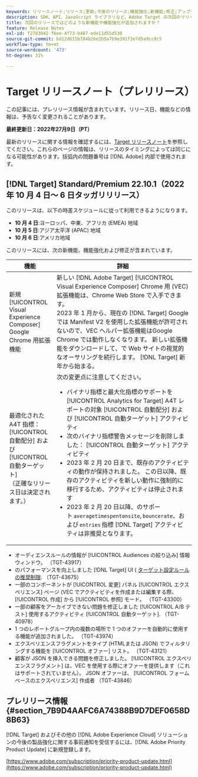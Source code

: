```yaml
---
keywords: リリースノート;リリース;更新;今後のリリース;機能強化;新機能;修正;アップデート;プレリリース
description: SDK、API、JavaScript ライブラリなど、Adobe Target の次回のリリースに含まれている新機能、機能強化および修正について説明します。
title: 次回のリリースではどのような新機能や機能強化が追加されますか？
feature: Release Notes
exl-id: f2783042-f6ee-4f73-b487-ede11d55d530
source-git-commit: bd12d615b784b26e2b5a7b9e391f3e7d5a9cc8c5
workflow-type: tm+mt
source-wordcount: '473'
ht-degree: 31%

---
```


# Target リリースノート（プレリリース）

この記事には、プレリリース情報が含まれています。リリース日、機能などの情報は、予告なく変更されることがあります。

**最終更新日：2022年27月9日（PT）**

最新のリリースに関する情報を確認するには、[Target リリースノート](release-notes.md)を参照してください。これらのページの情報は、リリースのタイミングによっては同じになる可能性があります。括弧内の問題番号は [!DNL Adobe] 内部で使用されます。

## [!DNL Target] Standard/Premium 22.10.1（2022 年 10 月 4 日～ 6 日タッガリリリース）

このリリースは、以下の時差スケジュールに従って利用できるようになります。

* **10 月 4 日**:ヨーロッパ、中東、アフリカ (EMEA) 地域
* **10 月 5 日**:アジア太平洋 (APAC) 地域
* **10 月 6 日**:アメリカ地域

このリリースには、次の新機能、機能強化および修正が含まれています。

| 機能 | 詳細 |
| --- | --- |
| 新規 [!UICONTROL Visual Experience Composer] Google Chrome 用拡張機能 | 新しい [!DNL Adobe Target] [!UICONTROL Visual Experience Composer] Chrome 用 (VEC) 拡張機能は、Chrome Web Store で入手できます。<br>2023 年 1 月から、現在の [!DNL Target] Googleでは Manifest V2 を使用した拡張機能が許可されないので、VEC ヘルパー拡張機能はGoogle Chrome では動作しなくなります。 新しい拡張機能をダウンロードして、で Web サイトの視覚的なオーサリングを続行します。 [!DNL Target] 新年から始まる。 |
| 最適化された A4T 指標： [!UICONTROL 自動配分] および [!UICONTROL 自動ターゲット]<br>（正確なリリース日は決定されます。） | 次の変更点に注意してください。<ul><li>バイナリ指標と最大化指標のサポートを [!UICONTROL Analytics for Target] A4T レポートの対象 [!UICONTROL 自動配分] および [!UICONTROL 自動ターゲット] アクティビティ</li><li>次のバイナリ指標警告メッセージを削除しました： [!UICONTROL 自動ターゲット] アクティビティ</li><li>2023 年 2 月 20 日まで、既存のアクティビティの動作が保持されました。 この日以降、既存のアクティビティを新しい動作に強制的に移行するため、アクティビティは停止されます</li><li>2023 年 2 月 20 日以降、のサポート `averagetimespentonsite`, `bouncerate`、および `entries` 指標 [!DNL Target] アクティビティは非推奨となります。</li></ul> |

* オーディエンスルールの情報が [!UICONTROL Audiences の絞り込み] 情報ウィンドウ。 （TGT-43917）
* のパフォーマンスを向上しました [!DNL Target] UI ( [ターゲット設定ルールの推奨制限](/help/main/r-troubleshooting-target/target-limits.md#targeting-rules). （TGT-43675）
* 一部のコンポーネントが [!UICONTROL 変更] パネル [!UICONTROL エクスペリエンス] ページ (VEC でアクティビティを作成または編集する際、 [!UICONTROL 作成] から [!UICONTROL 参照] モード。 （TGT-43300）
* 一部の顧客をアーカイブできない問題を修正しました [!UICONTROL A/B テスト] 使用するアクティビティ [!UICONTROL 自動ターゲット]. （TGT-40978）
* 1 つのレポートグループ内の複数の場所で 1 つのオファーを自動的に使用する機能が追加されました。 （TGT-43974）
* エクスペリエンスフラグメントをタイプ (HTMLまたは JSON) でフィルタリングする機能を [!UICONTROL オファー] リスト。 （TGT-43121）
* 顧客が JSON を挿入できる問題を修正しました。 [!UICONTROL エクスペリエンスフラグメント] は、VEC を使用する際にオファーを提供します（これはサポートされていません）。 JSON オファーは、 [!UICONTROL フォームベースのエクスペリエンス] 作成者 （TGT-43846）

## プレリリース情報 {#section_7B9D4AAFC6A74388B9D7DEF0658D8B63}

[!DNL Target] およびその他の [!DNL Adobe Experience Cloud] ソリューションの今後の製品強化に関する事前通知を受信するには、[!DNL Adobe Priority Product Update] に新規登録します。

[https://www.adobe.com/subscription/priority-product-update.html](https://www.adobe.com/subscription/priority-product-update.html)
